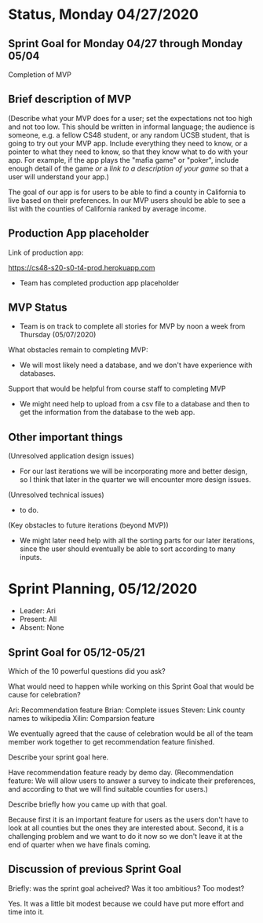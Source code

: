 # Status, Monday 04/27/2020

## Sprint Goal for Monday 04/27 through Monday 05/04

Completion of MVP

## Brief description of MVP

(Describe what your MVP does for a user; set the expectations not too high and not too low. This should be written 
in informal language; the audience is someone, e.g. a fellow CS48 student, or any random UCSB student, that is going
to try out your MVP app.   Include everything they need to know, or a pointer to what they need to know, so that
they know what to do with your app.    For example, if the app plays the "mafia game" or "poker", include enough
detail of the game *or* a *link to a description of your game* so that a user will understand your app.)

The goal of our app is for users to be able to find a county in California to live based on their preferences. In our MVP users should be able to see a list with the counties of California ranked by average income. 


## Production App placeholder

Link of production app:

https://cs48-s20-s0-t4-prod.herokuapp.com

* Team has completed production app placeholder

## MVP Status

* Team is on track to complete all stories for MVP by noon a week from Thursday (05/07/2020)

What obstacles remain to completing MVP:
* We will most likely need a database, and we don't have experience with databases.

Support that would be helpful from course staff to completing MVP
* We might need help to upload from a csv file to a database and then to get the information from the database to the web app.

## Other important things

(Unresolved application design issues)
* For our last iterations we will be incorporating more and better design, so I think that later in the quarter we will encounter more design issues.

(Unresolved technical issues)

* to do.

(Key obstacles to future iterations (beyond MVP))
* We might later need help with all the sorting parts for our later iterations, since the user should eventually be able to sort according to many inputs.


# Sprint Planning, 05/12/2020
  
* Leader: Ari
* Present: All
* Absent: None

## Sprint Goal for 05/12-05/21
  
Which of the 10 powerful questions did you ask?
  
  What would need to happen while working on this Sprint Goal that would be cause for celebration?
  
  Ari: Recommendation feature
  Brian: Complete issues
  Steven: Link county names to wikipedia
  Xilin: Comparsion feature
  
  We eventually agreed that the cause of celebration would be all of the team member work together to get 
  recommendation feature finished.

Describe your sprint goal here.

  Have recommendation feature ready by demo day. (Recommendation feature: We will allow users to answer a survey 
  to indicate their preferences, and according to that we will find suitable counties for users.)
  
Describe briefly how you came up with that goal.
  
  Because first it is an important feature for users as the users don't have to look at all counties but the ones 
  they are interested about. Second, it is a challenging problem and we want to do it now so we don't leave it at 
  the end of quarter when we have finals coming. 
  
## Discussion of previous Sprint Goal
  
Briefly: was the sprint goal acheived?  Was it too ambitious?  Too modest? 

  Yes. It was a little bit modest because we could have put more effort and time into it. 

